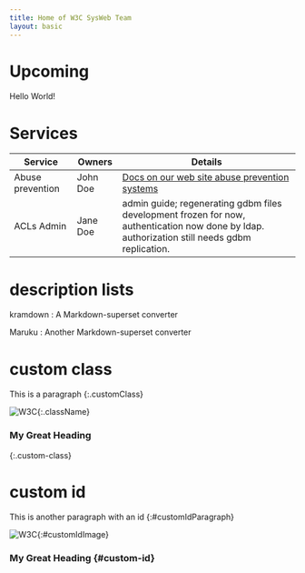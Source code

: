 ```yaml
---
title: Home of W3C SysWeb Team
layout: basic
---
```


# Upcoming
Hello World!

# Services

| Service | Owners | Details |
| ------- | ------ | ------- |
| Abuse prevention | John Doe | [Docs on our web site abuse prevention systems](https://www.w3.org) |
| ACLs Admin | Jane Doe | admin guide; regenerating gdbm files<br>development frozen for now, authentication now done by ldap. authorization still needs gdbm replication. | 

# description lists

kramdown
: A Markdown-superset converter

Maruku
: Another Markdown-superset converter

# custom class
This is a paragraph
{:.customClass}

![W3C](https://www.w3.org/assets/logos/w3c/w3c-no-bars.svg){:.className}


### My Great Heading
{:.custom-class}

# custom id

This is another paragraph with an id
{:#customIdParagraph}

![W3C](https://www.w3.org/assets/logos/w3c/w3c-no-bars.svg){:#customIdImage}

### My Great Heading {#custom-id}
